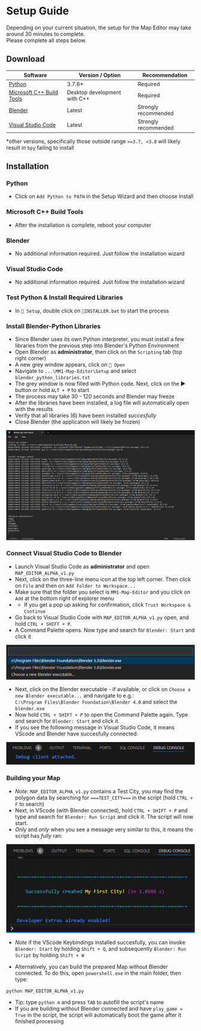 # Setup Guide

Depending on your current situation, the setup for the Map Editor may take around 30 minutes to complete.  
Please complete all steps below.

## Download

| Software | Version / Option | Recommendation 
|-------------------------------------------------|------------------------------------------|----------------------------------|
| [Python ](https://www.python.org/ftp/python/3.7.6/python-3.7.6-amd64.exe) | 3.7.6* | Required |
| [Microsoft C++ Build Tools](https://visualstudio.microsoft.com/visual-cpp-build-tools/) | Desktop development with C++ | Required 
| [Blender ](https://www.blender.org/download/) | Latest | Strongly recommended
| [Visual Studio Code](https://code.visualstudio.com/download) | Latest | Strongly recommended |

*other versions, specifically those outside range `>=3.7, <3.8` will likely result in `bpy` failing to install

## Installation
### Python
* Click on `Add Python to PATH` in the Setup Wizard and then choose Install

### Microsoft C++ Build Tools
* After the installation is complete, reboot your computer

### Blender
* No additional information required. Just follow the installation wizard

### Visual Studio Code
* No additional information required. Just follow the installation wizard

### Test Python & Install Required Libraries
* In `📁 Setup`, double click on `📄INSTALLER.bat` to start the process

### Install Blender-Python Libraries
* Since Blender uses its own Python interpreter, you must install a few libraries from the previous step into Blender's Python Environment
* Open Blender as **administrator**, then click on the `Scripting` tab (top right corner)
* A new grey window appears, click on `📁 Open`
* Navigate to `...\MM1-Map-Editor\Setup` and select `blender_python_libraries.txt`
* The grey window is now filled with Python code. Next, click on the ▶️ button or hold `ALT + P` to start
* The process may take 30 - 120 seconds and Blender may freeze
* After the libraries have been installed, a log file will automatically open with the results
* Verify that all libraries (6) have been installed *succesfully*
* Close Blender (the application will likely be frozen)

![Preview](Screenshots/VERIFY_BLENDER_PYTHON_LIBRARIES.png)
				
### Connect Visual Studio Code to Blender
* Launch Visual Studio Code as **administrator** and open `MAP_EDITOR_ALPHA_v1.py`
* Next, click on the three-line menu icon at the top left corner. Then click on `File` and then on `Add Folder to Workspace...` 
* Make sure that the folder you select is `MM1-Map-Editor` and you click on `Add` at the bottom right of explorer menu
* * If you get a pop up asking for confirmation, click `Trust Workspace & Continue`
* Go back to Visual Studio Code with `MAP_EDITOR_ALPHA_v1.py` open, and hold `CTRL + SHIFT + P`. 
* A Command Palette opens. Now type and search for `Blender: Start` and click it

![Preview](Screenshots/OPEN_BLENDER_EXE_VIA_VSCODE.png)

* Next, click on the Blender executable - if available, or click on `Choose a new Blender executable...` and navigate to e.g.:  
`C:\Program Files\Blender Foundation\Blender 4.0` and select the `blender.exe`
* Now hold `CTRL + SHIFT + P` to open the Command Palette again. Type and search for `Blender: Start` and click it. 
* If you see the following message in Visual Studio Code, it means VScode and Blender have succesfully connected:

![Preview](Screenshots/SUCCES_VSCODE_CONNECT_TO_BLENDER.png)

### Building your Map

* *Note*: `MAP_EDITOR_ALPHA_v1.py` contains a Test City, you may find the polygon data by searching for `===TEST_CITY===` in the script (hold `CTRL + F` to search)
* Next, in VScode (with Blender connected), hold `CTRL + SHIFT + P` and type and search for `Blender: Run Script` and click it. The script will now start. 
* *Only* and *only* when you see a message very similar to this, it means the script has *fully* ran:

![Preview](Screenshots//SUCCES_RAN_PYTHON_BLENDER_CODE.png)

* *Note* if the VScode Keybindings installed succesfully, you can invoke `Blender: Start` by holding `Shift + Q`, and subsequently `Blender: Run Script` by holding `Shift + W`

* Alternatively, you can build the prepared Map without Blender connected. To do this, open `powershell.exe` in the main folder, then type:
```shell
python MAP_EDITOR_ALPHA_v1.py 
```

* Tip: type `python m` and press `TAB` to autofill the script's name
* If you are building without Blender connected and have `play_game = True` in the script, the script will automatically boot the game after it finished processing